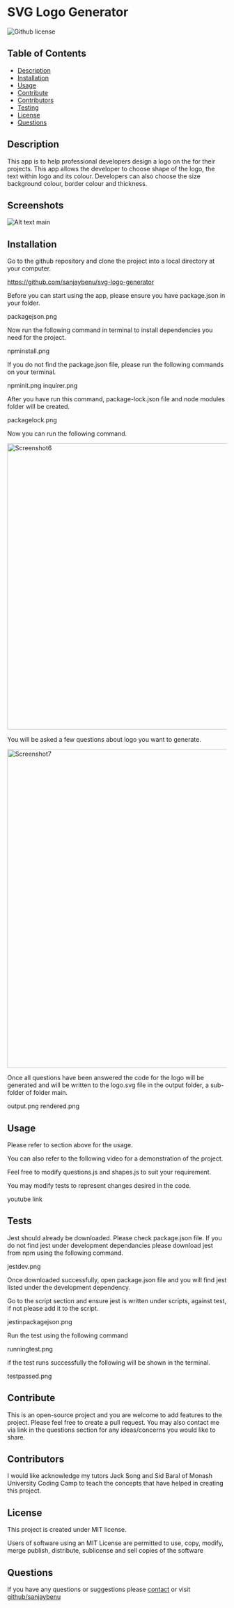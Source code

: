 # SVG Logo Generator
![Github license](https://img.shields.io/badge/license-MIT-blue)
## Table of Contents
* [Description](#description)
* [Installation](#installation)
* [Usage](#usage)
* [Contribute](#contribute)
* [Contributors](#contributors)
* [Testing](#tests)
* [License](#license)
* [Questions](#questions)
## Description
This app is to help professional developers design a logo on the for their projects.
This app allows the developer to choose shape of the logo, the text within logo and its colour. Developers can also choose the size background colour, border colour and thickness.


## Screenshots
![Alt text](./screenshots/main.png) main

## Installation
Go to the github repository and clone the project into a local directory at your computer.

https://github.com/sanjaybenu/svg-logo-generator

Before you can start using the app, please ensure you have package.json in your folder. 

packagejson.png

Now run the following command in terminal to install dependencies you need for the project.

npminstall.png


If you do not find the package.json file, please run the following commands on your terminal.

npminit.png
inquirer.png


After you have run this command, package-lock.json file and node modules folder will be created.

packagelock.png

Now you can run the following command.

<img width="655" alt="Screenshot6" src="https://user-images.githubusercontent.com/105487471/233835428-fe008623-b7a1-4ef0-b06c-775e7a9f84e5.png">

You will be asked a few questions about logo you want to generate.

<img width="729" alt="Screenshot7" src="https://user-images.githubusercontent.com/105487471/233835451-7709df8d-ddc3-4109-807c-2f7edce199c5.png">

Once all questions have been answered the code for the logo will be generated and will be written to the logo.svg file in the output folder, a sub-folder of folder main.

output.png
rendered.png

## Usage
Please refer to section above for the usage.

You can also refer to the following video for a demonstration of the project.

Feel free to modify questions.js and shapes.js to suit your requirement.

You may modify tests to represent changes desired in the code. 

youtube link

## Tests
Jest should already be downloaded. Please check package.json file. If you do not find jest under development dependancies please download jest from npm using the following command.

jestdev.png

Once downloaded successfully, open package.json file and you will find jest listed under the development dependency. 

Go to the script section and ensure jest is written under scripts, against test, if not please add it to the script.

jestinpackagejson.png

Run the test using the following command

runningtest.png

if the test runs successfully the following will be shown in the terminal.

testpassed.png

## Contribute
This is an open-source project and you are welcome to add features to the project. Please feel free to create a pull request. You may also contact me via link in the questions section for any ideas/concerns you would like to share.
## Contributors

I would like acknowledge my tutors Jack Song and Sid Baral of Monash University Coding Camp to teach the concepts that have helped in creating this project.

## License
This project is created under MIT license.

Users of software using an MIT License are permitted to use, copy, modify, merge publish, distribute, sublicense and sell copies of the software


## Questions
If you have any questions or suggestions please [contact](mailto:sanjaybenu@gmail.com?subject=README_file_generator) or visit [github/sanjaybenu](https://github.com/sanjaybenu)

